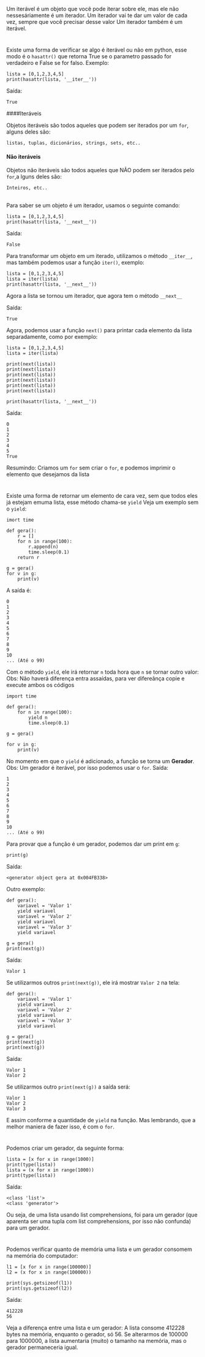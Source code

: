 Um iterável é um objeto que você pode iterar sobre ele, mas ele não nessesáriamente é um iterador.
Um iterador vai te dar um valor de cada vez, sempre que você precisar desse valor
Um iterador também é um iterável.
#

Existe uma forma de verificar se algo é iterável ou não em python, esse modo é o `hasattr()` que retorna True se o parametro passado for verdadeiro e False se for falso.
Exemplo:
```
lista = [0,1,2,3,4,5]
print(hasattr(lista, '__iter__'))
```
Saída:
```
True
```
####Iteráveis

Objetos iteráveis são todos aqueles que podem ser iterados por um `for`, alguns deles são:

```
listas, tuplas, dicionários, strings, sets, etc..
```

#### Não iteráveis

Objetos não iteráveis são todos aqueles que NÃO podem ser iterados pelo `for`,a lguns deles são:

```
Inteiros, etc..
```

##
Para saber se um objeto é um iterador, usamos o seguinte comando:

```
lista = [0,1,2,3,4,5]
print(hasattr(lista, '__next__'))
```
Saída:
```
False
```

Para transformar um objeto em um iterado, utilizamos o método `__iter__`, mas também podemos usar a função `iter()`, exemplo:
```
lista = [0,1,2,3,4,5]
lista = iter(lista)
print(hasattr(lista, '__next__'))
```
Agora a lista se tornou um iterador, que agora tem o método `__next__`

Saída:
```
True
```

Agora, podemos usar a função `next()` para printar cada elemento da lista separadamente, como por exemplo:

```
lista = [0,1,2,3,4,5]
lista = iter(lista)

print(next(lista))
print(next(lista))
print(next(lista))
print(next(lista))
print(next(lista))
print(next(lista))

print(hasattr(lista, '__next__'))
```
Saída:
```
0
1
2
3
4
5
True
```
Resumindo: Criamos um `for` sem criar o `for`, e podemos imprimir o elemento que desejamos da lista

#

Existe uma forma de retornar um elemento de cara vez, sem que todos eles já estejam emuma lista, esse método chama-se `yield`
Veja um exemplo sem o `yield`:

```
imort time

def gera():
    r = []
    for n in range(100):
        r.append(n)
        time.sleep(0.1)
    return r
   
g = gera()
for v in g:
    print(v)
```
A saída é:
```
0
1
2
3
4
5
6
7
8
9
10
... (Até o 99)
```

Com o método `yield`, ele irá retornar `n` toda hora que `n` se tornar outro valor:
Obs: Não haverá diferença entra assaídas, para ver difereãnça copie e execute ambos os códigos

```
import time

def gera():
    for n in range(100):
        yield n
        time.sleep(0.1)

g = gera()

for v in g:
    print(v)
```
No momento em que o `yield` é adicionado, a função se torna um **Gerador**. 
Obs: Um gerador é iterável, por isso podemos usar o `for`.
Saída:
```
1
2
3
4
5
6
7
8
9
10
... (Até o 99)
```
Para provar que a função é um gerador, podemos dar um print em `g`:

```
print(g)
```
Saída:
```
<generator object gera at 0x004FB338>
```

Outro exemplo:
```
def gera():
    variavel = 'Valor 1'
    yield variavel
    variavel = 'Valor 2'
    yield variavel
    variavel = 'Valor 3'
    yield variavel

g = gera()
print(next(g))
```
Saída:
```
Valor 1
```
Se utilizarmos outros `print(next(g))`, ele irá mostrar `Valor 2` na tela:
```
def gera():
    variavel = 'Valor 1'
    yield variavel
    variavel = 'Valor 2'
    yield variavel
    variavel = 'Valor 3'
    yield variavel

g = gera()
print(next(g))
print(next(g))
```
Saída:
```
Valor 1
Valor 2
```
Se utilizarmos outro `print(next(g))` a saída será:
```
Valor 1
Valor 2
Valor 3
```
E assim conforme a quantidade de `yield` na função. Mas lembrando, que a melhor maniera de fazer isso, é com o `for`.

#
Podemos criar um gerador, da seguinte forma:
```
lista = [x for x in range(1000)]
print(type(lista))
lista = (x for x in range(1000))
print(type(lista))
```
Saída:
```
<class 'list'>
<class 'generator'>
```
Ou seja, de uma lista usando list comprehensions, foi para um gerador (que aparenta ser uma tupla com list comprehensions, por isso não confunda) para um gerador.

#
Podemos verificar quanto de memória uma lista e um gerador consomem na memória do computador:

```
l1 = [x for x in range(100000)]
l2 = (x for x in range(100000))

print(sys.getsizeof(l1))
print(sys.getsizeof(l2))
```  
Saída:
```
412228
56
```
Veja a diferença entre uma lista e um gerador: A lista consome 412228 bytes na memória, enquanto o gerador, só 56. 
Se alterarmos de 100000 para 1000000, a lista aumentaria (muito) o tamanho na memória, mas o gerador permaneceria igual.